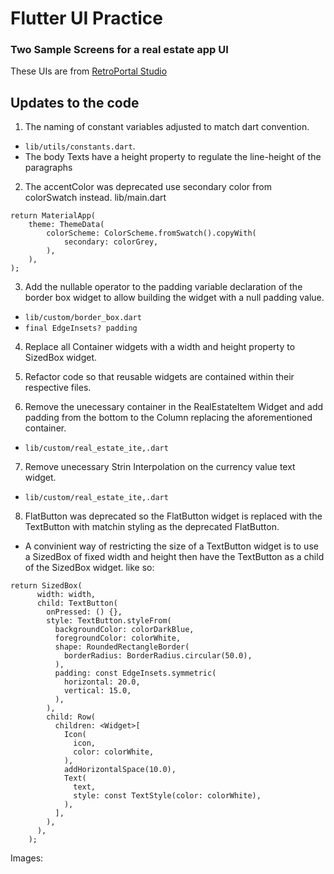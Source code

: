 # Flutter UI Practice
### Two Sample Screens for a real estate app UI

These UIs are from [RetroPortal Studio](https://www.youtube.com/c/RetroPortalStudio) 

## Updates to the code

1. The naming of constant variables adjusted to match dart convention. 
* `lib/utils/constants.dart`.
* The body Texts have a height property to regulate the line-height of the paragraphs

2. The accentColor was deprecated use secondary color from colorSwatch instead. lib/main.dart

~~~~
return MaterialApp(
    theme: ThemeData(
        colorScheme: ColorScheme.fromSwatch().copyWith(
            secondary: colorGrey,
        ),
    ),
);
~~~~

3. Add the nullable operator to the padding variable declaration of the border box widget to allow building the widget with a null padding value.
* `lib/custom/border_box.dart`
* `final EdgeInsets? padding`

4. Replace all Container widgets with a width and height property to SizedBox widget.

5. Refactor code so that reusable widgets are contained within their respective files.

6. Remove the unecessary container in the RealEstateItem Widget and add padding from the bottom to the Column replacing the aforementioned
 container.
* `lib/custom/real_estate_ite,.dart`

7. Remove unecessary Strin Interpolation on the currency value text widget.
* `lib/custom/real_estate_ite,.dart`

8. FlatButton was deprecated so the FlatButton widget is replaced with the TextButton with matchin styling as the deprecated FlatButton.
* A convinient way of restricting the size of a TextButton widget is to use a SizedBox of fixed width and height then have the TextButton as a child of the SizedBox widget. like so:

~~~
return SizedBox(
      width: width,
      child: TextButton(
        onPressed: () {},
        style: TextButton.styleFrom(
          backgroundColor: colorDarkBlue,
          foregroundColor: colorWhite,
          shape: RoundedRectangleBorder(
            borderRadius: BorderRadius.circular(50.0),
          ),
          padding: const EdgeInsets.symmetric(
            horizontal: 20.0,
            vertical: 15.0,
          ),
        ),
        child: Row(
          children: <Widget>[
            Icon(
              icon,
              color: colorWhite,
            ),
            addHorizontalSpace(10.0),
            Text(
              text,
              style: const TextStyle(color: colorWhite),
            ),
          ],
        ),
      ),
    );
~~~

Images:
